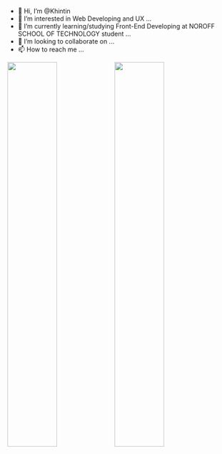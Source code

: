 - 👋 Hi, I’m @Khintin
- 👀 I’m interested in Web Developing and UX ...
- 🌱 I’m currently learning/studying Front-End Developing at NOROFF SCHOOL OF TECHNOLOGY student ...
- 💞️ I’m looking to collaborate on ...
- 📫 How to reach me ...

<img align="left" width="47%" src="https://github-readme-stats.vercel.app/api?username=khintin&theme=dark&show_icons=true"/>
<img align="left" width="47%"  src="https://github-readme-stats.vercel.app/api/top-langs/?username=khintin&layout=compact"/>


